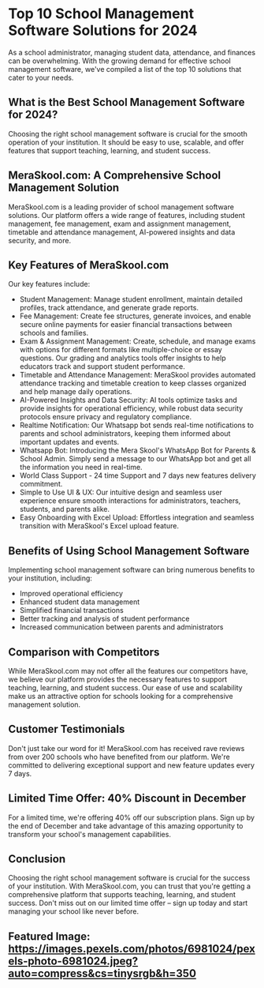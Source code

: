 # Top 10 School Management Software Solutions for 2024

As a school administrator, managing student data, attendance, and finances can be overwhelming. With the growing demand for effective school management software, we've compiled a list of the top 10 solutions that cater to your needs.

## What is the Best School Management Software for 2024?

Choosing the right school management software is crucial for the smooth operation of your institution. It should be easy to use, scalable, and offer features that support teaching, learning, and student success.

## MeraSkool.com: A Comprehensive School Management Solution

MeraSkool.com is a leading provider of school management software solutions. Our platform offers a wide range of features, including student management, fee management, exam and assignment management, timetable and attendance management, AI-powered insights and data security, and more.

## Key Features of MeraSkool.com

Our key features include:
*   Student Management: Manage student enrollment, maintain detailed profiles, track attendance, and generate grade reports.
*   Fee Management: Create fee structures, generate invoices, and enable secure online payments for easier financial transactions between schools and families.
*   Exam & Assignment Management: Create, schedule, and manage exams with options for different formats like multiple-choice or essay questions. Our grading and analytics tools offer insights to help educators track and support student performance.
*   Timetable and Attendance Management: MeraSkool provides automated attendance tracking and timetable creation to keep classes organized and help manage daily operations.
*   AI-Powered Insights and Data Security: AI tools optimize tasks and provide insights for operational efficiency, while robust data security protocols ensure privacy and regulatory compliance.
*   Realtime Notification: Our Whatsapp bot sends real-time notifications to parents and school administrators, keeping them informed about important updates and events.
*   Whatsapp Bot: Introducing the Mera Skool's WhatsApp Bot  for Parents & School Admin. Simply send a message to our WhatsApp bot and get all the information you need in real-time.
*   World Class Support - 24
time Support and 7 days new features delivery commitment.
*   Simple to Use UI & UX: Our intuitive design and seamless user experience ensure smooth interactions for administrators, teachers, students, and parents alike.
*   Easy Onboarding with Excel Upload: Effortless integration and seamless transition with MeraSkool's Excel upload feature.

## Benefits of Using School Management Software

Implementing school management software can bring numerous benefits to your institution, including:
*   Improved operational efficiency
*   Enhanced student data management
*   Simplified financial transactions
*   Better tracking and analysis of student performance
*   Increased communication between parents and administrators

## Comparison with Competitors

While MeraSkool.com may not offer all the features our competitors have, we believe our platform provides the necessary features to support teaching, learning, and student success. Our ease of use and scalability make us an attractive option for schools looking for a comprehensive management solution.

## Customer Testimonials

Don't just take our word for it! MeraSkool.com has received rave reviews from over 200 schools who have benefited from our platform. We're committed to delivering exceptional support and new feature updates every 7 days.

## Limited Time Offer: 40% Discount in December

For a limited time, we're offering 40% off our subscription plans. Sign up by the end of December and take advantage of this amazing opportunity to transform your school's management capabilities.

## Conclusion

Choosing the right school management software is crucial for the success of your institution. With MeraSkool.com, you can trust that you're getting a comprehensive platform that supports teaching, learning, and student success. Don't miss out on our limited time offer – sign up today and start managing your school like never before.

## Featured Image: https://images.pexels.com/photos/6981024/pexels-photo-6981024.jpeg?auto=compress&cs=tinysrgb&h=350